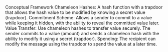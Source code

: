 Conceptual Framework
Chameleon Hashes: A hash function with a trapdoor that allows the hash value to be modified by knowing a secret value (trapdoor).
Commitment Scheme: Allows a sender to commit to a value while keeping it hidden, with the ability to reveal the committed value later.
Value Transfer: Use chameleon hashes to transfer value securely. The sender commits to a value (amount) and sends a chameleon hash with the ability to modify it using a secret (trapdoor).
Spending: The recipient can modify the message using the trapdoor to spend the value at a later time.
